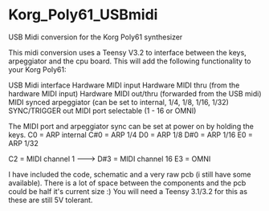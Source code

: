 # Korg_Poly61_USBmidi
USB Midi conversion for the Korg Poly61 synthesizer

This midi conversion uses a Teensy V3.2 to interface between the keys, arpeggiator and the cpu board.
This will add the following functionality to your Korg Poly61:

USB Midi interface
Hardware MIDI input
Hardware MIDI thru (from the hardware MIDI input)
Hardware MIDI out/thru (forwarded from the USB midi) 
MIDI synced arpeggiator (can be set to internal,  1/4, 1/8, 1/16, 1/32)
SYNC/TRIGGER out 
MIDI port selectable (1 - 16 or OMNI)

The MIDI port and arpeggiator sync can be set at power on by holding the keys.
C0  = ARP internal
C#0 = ARP 1/4
D0  = ARP 1/8
D#0 = ARP 1/16
E0  = ARP 1/32

C2 = MIDI channel 1 ---> D#3 = MIDI channel 16
E3 = OMNI

I have included the code, schematic and a very raw pcb (i still have some available).
There is a lot of space between the components and the pcb could be half it's current size :)
You will need a Teensy 3.1/3.2 for this as these are still 5V tolerant.
